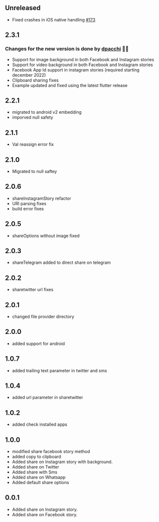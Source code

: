 ## Unreleased
- Fixed crashes in iOS native handling  [#173](https://github.com/rokmetro/vogue-app/issues/173)

## 2.3.1

### Changes for the new version is done by [dpacchi](https://github.com/dpacchi) 🙌🙌

- Support for image background in both Facebook and Instagram stories
- Support for video background in both Facebook and Instagram stories
- Facebook App Id support in instagram stories (required starting december 2022)
- Clipboard sharing fixes
- Example updated and fixed using the latest flutter release

## 2.2.1

- migrated to android v2 embedding
- imporved null safety

## 2.1.1

- Val reassign error fix

## 2.1.0

- Migrated to null saftey

## 2.0.6

- shareInstagramStory refactor
- URI parsing fixes
- build error fixes

## 2.0.5

- shareOptions without image fixed

## 2.0.3

- shareTelegram added to direct share on telegram

## 2.0.2

- sharetwitter url fixes

## 2.0.1

- changed file provider directory

## 2.0.0

- added support for android

## 1.0.7

- added trailing text parameter in twitter and sms

## 1.0.4

- added url parameter in sharetwitter

## 1.0.2

- added check installed apps

## 1.0.0

- modified share facebook story method
- added copy to clipboard
- Added share on Instagram story with background.
- Added share on Twitter
- Added share with Sms
- Added share on Whatsapp
- Added default share options

## 0.0.1

- Added share on Instagram story.
- Added share on Facebook story.

